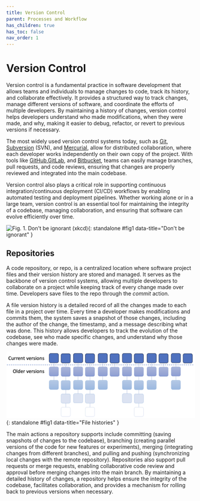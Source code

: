 ```yaml
---
title: Version Control
parent: Processes and Workflow
has_children: true
has_toc: false
nav_order: 1
---
```


# Version Control

Version control is a fundamental practice in software development that allows teams and 
individuals to manage changes to code, track its history, and collaborate effectively. It 
provides a structured way to track changes, manage different versions of software, and 
coordinate the efforts of multiple developers. By maintaining a history of changes, version 
control helps developers understand who made modifications, when they were made, and why, 
making it easier to debug, refactor, or revert to previous versions if necessary.

The most widely used version control systems today, such as [Git](https://git-scm.com/), 
[Subversion](https://subversion.apache.org/) (SVN), and 
[Mercurial](https://www.mercurial-scm.org/), allow for distributed collaboration, where 
each developer works independently on their own copy of the project. With tools like 
[GitHub](https://github.com),[GitLab](https://about.gitlab.com/), and 
[Bitbucket](https://bitbucket.org/product/), teams can easily manage branches, pull 
requests, and code reviews, ensuring that changes are properly reviewed and integrated 
into the main codebase.

Version control also plays a critical role in supporting continuous integration/continuous 
deployment (CI/CD) workflows by enabling automated testing and deployment pipelines. 
Whether working alone or in a large team, version control is an essential tool for 
maintaining the integrity of a codebase, managing collaboration, and ensuring that 
software can evolve efficiently over time.

![Fig. 1. Don't be ignorant (<a href="https://xkcd.com/1597">xkcd</a>)](https://imgs.xkcd.com/comics/git.png){: standalone #fig1 data-title="Don't be ignorant" }

## Repositories

A code repository, or repo, is a centralized location where software project files and 
their version history are stored and managed. It serves as the backbone of version control 
systems, allowing multiple developers to collaborate on a project while keeping track of 
every change made over time. Developers save files to the repo through the _commit_ action.

A file version history is a detailed record of all the changes made to each file in a 
project over time. Every time a developer makes modifications and commits them, the system 
saves a snapshot of those changes, including the author of the change, the timestamp, and 
a message describing what was done. This history allows developers to track the evolution 
of the codebase, see who made specific changes, and understand why those changes were made.

![Fig. 2. File histories](images/file_histories.png){: standalone #fig1 data-title="File histories" }

The main actions a repository supports include committing 
(saving snapshots of changes to the codebase), branching (creating parallel versions of the 
code for new features or experiments), merging (integrating changes from different branches), 
and pulling and pushing (synchronizing local changes with the remote repository). 
Repositories also support pull requests or merge requests, enabling collaborative code 
review and approval before merging changes into the main branch. By maintaining a detailed 
history of changes, a repository helps ensure the integrity of the codebase, facilitates 
collaboration, and provides a mechanism for rolling back to previous versions when necessary.
